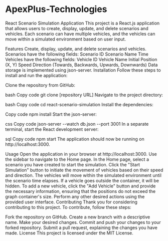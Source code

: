 # ApexPlus-Technologies
React Scenario Simulation Application
This project is a React.js application that allows users to create, display, update, and delete scenarios and vehicles. Each scenario can have multiple vehicles, and the vehicles can move within a simulated environment based on user input.

Features
Create, display, update, and delete scenarios and vehicles.
Scenarios have the following fields:
Scenario ID
Scenario Name
Time
Vehicles have the following fields:
Vehicle ID
Vehicle Name
Initial Position (X, Y)
Speed
Direction (Towards, Backwards, Upwards, Downwards)
Data storage is implemented using json-server.
Installation
Follow these steps to install and run the application:

Clone the repository from GitHub:

bash
Copy code
git clone [repository URL]
Navigate to the project directory:

bash
Copy code
cd react-scenario-simulation
Install the dependencies:

Copy code
npm install
Start the json-server:

css
Copy code
json-server --watch db.json --port 3001
In a separate terminal, start the React development server:

sql
Copy code
npm start
The application should now be running on http://localhost:3000.

Usage
Open the application in your browser at http://localhost:3000.
Use the sidebar to navigate to the Home page.
In the Home page, select a scenario you have created to start the simulation.
Click the "Start Simulation" button to initiate the movement of vehicles based on their speed and direction.
The vehicles will move within the simulated environment until the scenario time elapses.
If a vehicle goes outside the container, it will be hidden.
To add a new vehicle, click the "Add Vehicle" button and provide the necessary information, ensuring that the positions do not exceed the graph container's size.
Perform any other desired actions using the provided user interface.
Contributing
Thank you for considering contributing to this project. To contribute, follow these steps:

Fork the repository on GitHub.
Create a new branch with a descriptive name.
Make your desired changes.
Commit and push your changes to your forked repository.
Submit a pull request, explaining the changes you have made.
License
This project is licensed under the MIT License.
